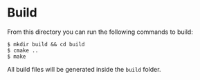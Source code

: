 # Build
From this directory you can run the following commands to build:

    $ mkdir build && cd build
    $ cmake ..
    $ make
    
All build files will be generated inside the `build` folder.
